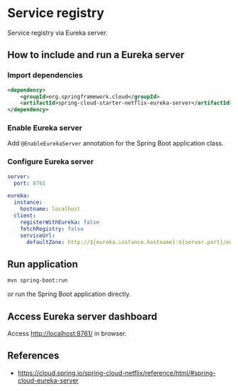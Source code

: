 # Service registry

Service registry via Eureka server.

## How to include and run a Eureka server

### Import dependencies

```xml
<dependency>
    <groupId>org.springframework.cloud</groupId>
    <artifactId>spring-cloud-starter-netflix-eureka-server</artifactId>
</dependency>
```

### Enable Eureka server

Add `@EnableEurekaServer` annotation for the Spring Boot application class.

### Configure Eureka server

```yaml
server:
  port: 8761

eureka:
  instance:
    hostname: localhost
  client:
    registerWithEureka: false
    fetchRegistry: false
    serviceUrl:
      defaultZone: http://${eureka.instance.hostname}:${server.port}/eureka/
```

## Run application

```bash
mvn spring-boot:run
```

or run the Spring Boot application directly.

## Access Eureka server dashboard

Access <http://localhost:8761/> in browser.


## References

- https://cloud.spring.io/spring-cloud-netflix/reference/html/#spring-cloud-eureka-server